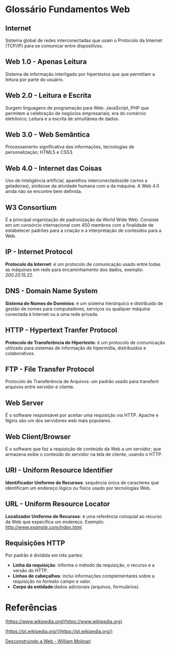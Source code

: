 # Glossário Fundamentos Web

## Internet
Sistema global de redes interconectadas que usam o Protocolo da Internet (TCP/IP) 
para se comunicar entre dispositivos.

## Web 1.0 - Apenas Leitura
Sistema de informação interligado por hipertextos que que permitiam a
leitura por parte do usuário.

## Web 2.0 - Leitura e Escrita
Surgem linguagens de programação para Web: JavaScript, PHP que
permitem a celebração de negócios empresariais; era do comércio eletrônico; 
Leitura e a escrita de simultânea de dados.

## Web 3.0 - Web Semântica
Processamento significativa das informações, tecnologias de personalização; HTML5 e CSS3.

## Web 4.0 - Internet das Coisas
Uso de inteligência artificial, aparelhos interconectados(de carros a geladeiras),
simbiose da atividade humana com a da máquina. A Web 4.0 ainda não se encontre bem definida.

## W3 Consortium 
É a principal organização de padronização da World Wide Web. Consiste em um consórcio
internacional com 450 membros com a finalidade de estabelecer padrões para a criação e a interpretação 
de conteúdos para a Web.

## IP - Internet Protocol
__Protocolo da Internet__: é um protocolo de comunicação usado entre todas as máquinas 
em rede para encaminhamento dos dados, exemplo: _200.20.15.22_.

## DNS - Domain Name System
__Sistema de Nomes de Domínios__: é um sistema hierárquico e distribuído de gestão de nomes para computadores, serviços ou qualquer máquina conectada à Internet ou a uma rede privada.

## HTTP - Hypertext Tranfer Protocol
__Protocolo de Transferência de Hipertexto__: é um protocolo de comunicação utilizado para 
sistemas de informação de hipermídia, distribuídos e colaborativos.

## FTP - File Transfer Protocol
Protocolo de Transferência de Arquivos: um padrão usado para transferir arquivos entre 
servidor e cliente.

## Web Server 
É o software responsável por aceitar uma requisição via HTTP. Apache e Nginx são um dos servidores web mais populares.

## Web Client/Browser
É o software que faz a requisição de conteúdo da Web a um servidor; 
que armazena exibe o conteúdo do servidor na tela de cliente, usando o HTTP.

## URI - Uniform Resource Identifier
__Identificador Uniforme de Recursos__: sequência única de caracteres que identificam 
um endereço lógico ou físico usado por tecnologias Web.

## URL - Uniform Resource Locator
__Lozalizador Uniforme de Recursos__: é uma referência coloquial ao recurso da Web que
especifica um endereço. Exemplo: _http://www.example.com/index.html_. 

## Requisições HTTP
Por padrão é dividida em três partes:

- __Linha da requisição__: informa o método da requisição, o recurso e a versão do HTTP. 
- __Linhas de cabeçalhos__: inclui informações complementares sobre a requisição no formato campo e valor.
- __Corpo da entidade__:dados adicionais (arquivos, formulários).



# Referências
[https://www.wikipedia.org](https://www.wikipedia.org)

[https://pt.wikipedia.org/](https://pt.wikipedia.org/)

[Desconstruindo a Web - William Molinari](https://www.casadocodigo.com.br/products/livro-desconstruindo-web)
